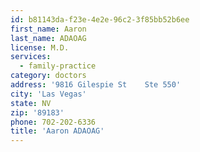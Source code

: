```yaml
---
id: b81143da-f23e-4e2e-96c2-3f85bb52b6ee
first_name: Aaron
last_name: ADAOAG
license: M.D.
services:
  - family-practice
category: doctors
address: '9816 Gilespie St    Ste 550'
city: 'Las Vegas'
state: NV
zip: '89183'
phone: 702-202-6336
title: 'Aaron ADAOAG'
---
```

